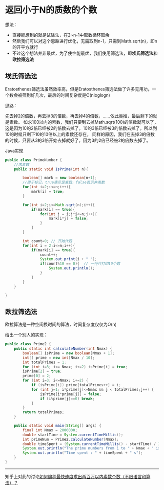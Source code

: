# 返回小于N的质数的个数

想法：
* 直接能想到的就是试除法，在2~n-1中取数循环取余
* 然后我们可以对这个思路进行优化，无需取到n-1，只需到Math.sqrt(n)，即n的开平方就行
* 不过这个想法并非最优，为了使性能最优，我们使用筛选法，即**埃氏筛选法**和**欧拉筛选法**

## 埃氏筛选法

Eratosthenes筛选法虽然效率高，但是Eratosthenes筛选法做了许多无用功，一个数会被筛到好几次，最后的时间复杂度是O(nloglogn)

思路：

先去掉2的倍数，再去掉3的倍数，再去掉4的倍数，……依此类推，最后剩下的就是素数。 
如求100以内的素数，我们只要到去掉Math.sqrt(100)的倍数就可以了，这是因为10的2倍已经被2的倍数去掉了，10的3倍已经被3的倍数去掉了，所以到10的时候只剩下10的10倍以上的素数还存在。 
同样的原因，我们在去掉3的倍数的时候，只要从3的3倍开始去掉就好了，因为3的2倍已经被2的倍数去掉了。

Java实现
```Java
public class PrimeNumber {
    //求素数
    public static void IsPrime(int n){

        boolean[] mark = new boolean[n+1];
        //用于标记，true表示是素数，false表示非素数
        for(int i=2;i<=n;i++){
            mark[i] = true;
        }

        for(int i=2;i<=Math.sqrt(n);i++){
            if(mark[i] == true){
                for(int j = i;j*i<=n;j++){
                    mark[i*j] = false;
                }
            }
        }

        int count=0; // 开始计数
        for(int i = 2;i<=n;i++){
            if(mark[i] == true){
                count++;
                System.out.print(i + " ");
                if(count%10 == 0){  // 一行只打印10个数
                    System.out.println();
                }
            }
        }
    }

}
```

## 欧拉筛选法

欧拉算法是一种空间换时间的算法，时间复杂度仅仅为O(n)

给出一个别人的实现：
```Java
public class Prime2 {
    public static int calculateNumber(int Nmax) {
        boolean[] isPrime = new boolean[Nmax + 1];
        int[] prime = new int[Nmax / 10];
        int totalPrimes = 1;
        for (int i=3; i<= Nmax; i+=2) isPrime[i] = true;
        isPrime[2] = true;
        prime[0] = 2;
        for (int i=3; i<=Nmax; i+=2) {
            if (isPrime[i]) prime[totalPrimes++] = i;
            for (int j=1; i*prime[j]<=Nmax && j < totalPrimes;j++) {
                isPrime[i*prime[j]] = false;
                if (i%prime[j]==0) break;
            }
        }
        return totalPrimes;
    }

    public static void main(String[] args) {
        final int Nmax = 2000000;
        double startTime = System.currentTimeMillis();
        int primeNum = Prime2.calculateNumber(Nmax);
        double timeSpent = (System.currentTimeMillis() - startTime) / 1000;
        System.out.println("The prime numbers from 1 to " + Nmax + " is " + primeNum);
        System.out.println("Time spent : " + timeSpent + " s");
    }
}
```

---

知乎上对此的讨论[如何编程最快速度求出两百万以内素数个数（不限语言和算法）？](https://www.zhihu.com/question/24942373/answer/29599552)